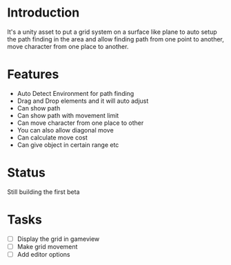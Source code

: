 # Introduction
It's a unity asset to put a grid system on a surface like plane to auto setup the path finding in the area and allow finding path from one point to another, move character from one place to another.
# Features
- Auto Detect Environment for path finding
- Drag and Drop elements and it will auto adjust
- Can show path
- Can show path with movement limit
- Can move character from one place to other
- You can also allow diagonal move
- Can calculate move cost
- Can give object in certain range
etc
# Status
Still building the first beta
# Tasks
 - [ ] Display the grid in gameview
 - [ ] Make grid movement
 - [ ] Add editor options
